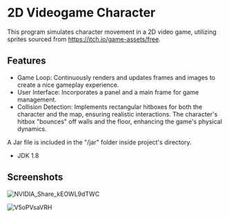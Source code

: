 # 2D Videogame Character

This program simulates character movement in a 2D video game, utilizing sprites sourced from https://itch.io/game-assets/free.

## Features

 * Game Loop: Continuously renders and updates frames and images to create a nice gameplay experience.
 * User Interface: Incorporates a panel and a main frame for game management.
 * Collision Detection: Implements rectangular hitboxes for both the character and the map, ensuring realistic interactions. The character's hitbox "bounces" off walls and the floor, enhancing the game's physical dynamics.

A Jar file is included in the "/jar" folder inside project's directory.


- JDK 1.8


## Screenshots

![NVIDIA_Share_kEOWL9dTWC](https://github.com/nicolasPalomares/2DGameCharacter/assets/106792719/28e9485f-5830-4d1e-b712-40fee0cd1f0b)

![V5oPVsaVRH](https://github.com/nicolasPalomares/2DGameCharacter/assets/106792719/4ffbeb3a-cd80-48bc-a823-2b936dc7e342)
